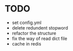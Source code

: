 # TODO

* set config.yml
* delete redundent stopword
* refactor the structure
* fix the way of read dict file
* cache in redis
